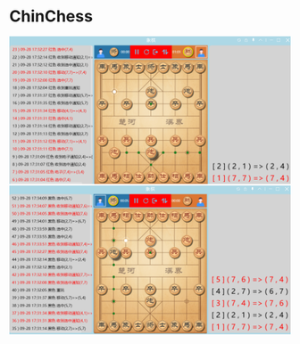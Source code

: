# ChinChess
![输入图片说明](ChinChessClient/Resources/Demos/Red.png)
![输入图片说明](ChinChessClient/Resources/Demos/Black.png)